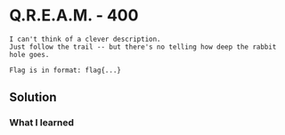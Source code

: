 # Q.R.E.A.M. - 400
```
I can't think of a clever description. 
Just follow the trail -- but there's no telling how deep the rabbit hole goes.

Flag is in format: flag{...}
```

## Solution

### What I learned